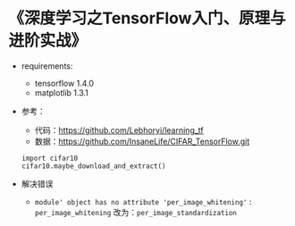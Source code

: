 
# 《深度学习之TensorFlow入门、原理与进阶实战》

+ requirements:
    + tensorflow 1.4.0
    + matplotlib 1.3.1

+ 参考：
    + 代码：https://github.com/Lebhoryi/learning_tf
    + 数据：https://github.com/InsaneLife/CIFAR_TensorFlow.git

    ```
    import cifar10
    cifar10.maybe_download_and_extract()
    ```

+ 解决错误
    + `module' object has no attribute 'per_image_whitening'` : 
    `per_image_whitening` 改为：`per_image_standardization`


